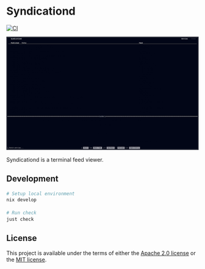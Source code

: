 # Syndicationd

[![CI](https://github.com/ymgyt/syndicationd/actions/workflows/ci.yaml/badge.svg)](https://github.com/ymgyt/syndicationd/actions/workflows/ci.yaml)

![Demo](./demo.gif)

Syndicationd is a terminal feed viewer.

## Development

```sh
# Setup local environment
nix develop

# Run check
just check
```

## License

This project is available under the terms of either the [Apache 2.0 license](./LICENSE-APACHE) or the [MIT license](./LICENSE-MIT).
